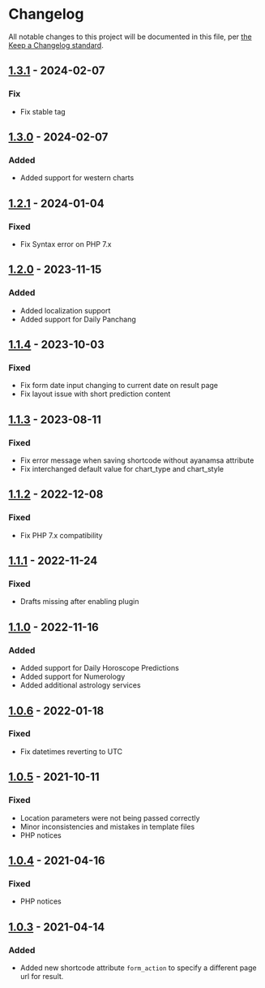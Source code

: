 # Changelog

All notable changes to this project will be documented in this file, per [the Keep a Changelog standard](http://keepachangelog.com/).

## [1.3.1] - 2024-02-07
### Fix
- Fix stable tag

## [1.3.0] - 2024-02-07
### Added
- Added support for western charts

## [1.2.1] - 2024-01-04
### Fixed
- Fix Syntax error on PHP 7.x

## [1.2.0] - 2023-11-15
### Added
- Added localization support
- Added support for Daily Panchang

## [1.1.4] - 2023-10-03
### Fixed
- Fix form date input changing to current date on result page
- Fix layout issue with short prediction content

## [1.1.3] - 2023-08-11
### Fixed
- Fix error message when saving shortcode without ayanamsa attribute
- Fix interchanged default value for chart_type and chart_style

## [1.1.2] - 2022-12-08
### Fixed
- Fix PHP 7.x compatibility

## [1.1.1] - 2022-11-24
### Fixed
- Drafts missing after enabling plugin

## [1.1.0] - 2022-11-16
### Added
- Added support for Daily Horoscope Predictions
- Added support for Numerology
- Added additional astrology services

## [1.0.6] - 2022-01-18
### Fixed
- Fix datetimes reverting to UTC

## [1.0.5] - 2021-10-11
### Fixed
- Location parameters were not being passed correctly
- Minor inconsistencies and mistakes in template files
- PHP notices

## [1.0.4] - 2021-04-16
### Fixed
- PHP notices

## [1.0.3] - 2021-04-14
### Added
- Added new shortcode attribute `form_action` to specify a different page url for result.

[1.3.1]: https://github.com/prokerala/wp-astrology/compare/v1.3.0...v1.3.1
[1.3.0]: https://github.com/prokerala/wp-astrology/compare/v1.2.1...v1.3.0
[1.2.1]: https://github.com/prokerala/wp-astrology/compare/v1.2.0...v1.2.1
[1.2.0]: https://github.com/prokerala/wp-astrology/compare/v1.1.4...v1.2.0
[1.1.4]: https://github.com/prokerala/wp-astrology/compare/v1.1.3...v1.1.4
[1.1.3]: https://github.com/prokerala/wp-astrology/compare/v1.1.2...v1.1.3
[1.1.2]: https://github.com/prokerala/wp-astrology/compare/v1.1.1...v1.1.2
[1.1.1]: https://github.com/prokerala/wp-astrology/compare/v1.1.0...v1.1.1
[1.1.0]: https://github.com/prokerala/wp-astrology/compare/v1.0.6...v1.1.0
[1.0.6]: https://github.com/prokerala/wp-astrology/compare/v1.0.5...v1.0.6
[1.0.5]: https://github.com/prokerala/wp-astrology/compare/v1.0.4...v1.0.5
[1.0.4]: https://github.com/prokerala/wp-astrology/compare/v1.0.3...v1.0.4
[1.0.3]: https://github.com/prokerala/wp-astrology/compare/v1.0.2...v1.0.3
